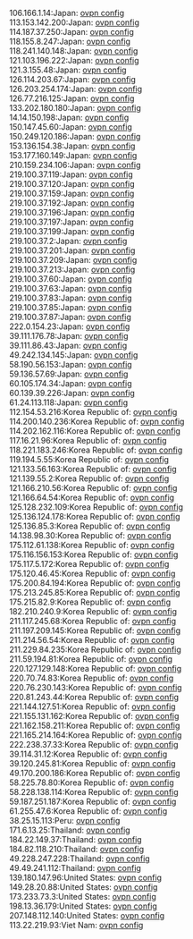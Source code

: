 106.166.1.14:Japan: [ovpn config](vpn/106_166_1_14.ovpn)  
113.153.142.200:Japan: [ovpn config](vpn/113_153_142_200.ovpn)  
114.187.37.250:Japan: [ovpn config](vpn/114_187_37_250.ovpn)  
118.155.8.247:Japan: [ovpn config](vpn/118_155_8_247.ovpn)  
118.241.140.148:Japan: [ovpn config](vpn/118_241_140_148.ovpn)  
121.103.196.222:Japan: [ovpn config](vpn/121_103_196_222.ovpn)  
121.3.155.48:Japan: [ovpn config](vpn/121_3_155_48.ovpn)  
126.114.203.67:Japan: [ovpn config](vpn/126_114_203_67.ovpn)  
126.203.254.174:Japan: [ovpn config](vpn/126_203_254_174.ovpn)  
126.77.216.125:Japan: [ovpn config](vpn/126_77_216_125.ovpn)  
133.202.180.180:Japan: [ovpn config](vpn/133_202_180_180.ovpn)  
14.14.150.198:Japan: [ovpn config](vpn/14_14_150_198.ovpn)  
150.147.45.60:Japan: [ovpn config](vpn/150_147_45_60.ovpn)  
150.249.120.186:Japan: [ovpn config](vpn/150_249_120_186.ovpn)  
153.136.154.38:Japan: [ovpn config](vpn/153_136_154_38.ovpn)  
153.177.160.149:Japan: [ovpn config](vpn/153_177_160_149.ovpn)  
210.159.234.106:Japan: [ovpn config](vpn/210_159_234_106.ovpn)  
219.100.37.119:Japan: [ovpn config](vpn/219_100_37_119.ovpn)  
219.100.37.120:Japan: [ovpn config](vpn/219_100_37_120.ovpn)  
219.100.37.159:Japan: [ovpn config](vpn/219_100_37_159.ovpn)  
219.100.37.192:Japan: [ovpn config](vpn/219_100_37_192.ovpn)  
219.100.37.196:Japan: [ovpn config](vpn/219_100_37_196.ovpn)  
219.100.37.197:Japan: [ovpn config](vpn/219_100_37_197.ovpn)  
219.100.37.199:Japan: [ovpn config](vpn/219_100_37_199.ovpn)  
219.100.37.2:Japan: [ovpn config](vpn/219_100_37_2.ovpn)  
219.100.37.201:Japan: [ovpn config](vpn/219_100_37_201.ovpn)  
219.100.37.209:Japan: [ovpn config](vpn/219_100_37_209.ovpn)  
219.100.37.213:Japan: [ovpn config](vpn/219_100_37_213.ovpn)  
219.100.37.60:Japan: [ovpn config](vpn/219_100_37_60.ovpn)  
219.100.37.63:Japan: [ovpn config](vpn/219_100_37_63.ovpn)  
219.100.37.83:Japan: [ovpn config](vpn/219_100_37_83.ovpn)  
219.100.37.85:Japan: [ovpn config](vpn/219_100_37_85.ovpn)  
219.100.37.87:Japan: [ovpn config](vpn/219_100_37_87.ovpn)  
222.0.154.23:Japan: [ovpn config](vpn/222_0_154_23.ovpn)  
39.111.176.78:Japan: [ovpn config](vpn/39_111_176_78.ovpn)  
39.111.86.43:Japan: [ovpn config](vpn/39_111_86_43.ovpn)  
49.242.134.145:Japan: [ovpn config](vpn/49_242_134_145.ovpn)  
58.190.56.153:Japan: [ovpn config](vpn/58_190_56_153.ovpn)  
59.136.57.69:Japan: [ovpn config](vpn/59_136_57_69.ovpn)  
60.105.174.34:Japan: [ovpn config](vpn/60_105_174_34.ovpn)  
60.139.39.226:Japan: [ovpn config](vpn/60_139_39_226.ovpn)  
61.24.113.118:Japan: [ovpn config](vpn/61_24_113_118.ovpn)  
112.154.53.216:Korea Republic of: [ovpn config](vpn/112_154_53_216.ovpn)  
114.200.140.236:Korea Republic of: [ovpn config](vpn/114_200_140_236.ovpn)  
114.202.162.116:Korea Republic of: [ovpn config](vpn/114_202_162_116.ovpn)  
117.16.21.96:Korea Republic of: [ovpn config](vpn/117_16_21_96.ovpn)  
118.221.183.246:Korea Republic of: [ovpn config](vpn/118_221_183_246.ovpn)  
119.194.5.55:Korea Republic of: [ovpn config](vpn/119_194_5_55.ovpn)  
121.133.56.163:Korea Republic of: [ovpn config](vpn/121_133_56_163.ovpn)  
121.139.55.2:Korea Republic of: [ovpn config](vpn/121_139_55_2.ovpn)  
121.166.210.56:Korea Republic of: [ovpn config](vpn/121_166_210_56.ovpn)  
121.166.64.54:Korea Republic of: [ovpn config](vpn/121_166_64_54.ovpn)  
125.128.232.109:Korea Republic of: [ovpn config](vpn/125_128_232_109.ovpn)  
125.136.124.178:Korea Republic of: [ovpn config](vpn/125_136_124_178.ovpn)  
125.136.85.3:Korea Republic of: [ovpn config](vpn/125_136_85_3.ovpn)  
14.138.98.30:Korea Republic of: [ovpn config](vpn/14_138_98_30.ovpn)  
175.112.61.138:Korea Republic of: [ovpn config](vpn/175_112_61_138.ovpn)  
175.116.156.153:Korea Republic of: [ovpn config](vpn/175_116_156_153.ovpn)  
175.117.5.172:Korea Republic of: [ovpn config](vpn/175_117_5_172.ovpn)  
175.120.46.45:Korea Republic of: [ovpn config](vpn/175_120_46_45.ovpn)  
175.200.84.194:Korea Republic of: [ovpn config](vpn/175_200_84_194.ovpn)  
175.213.245.85:Korea Republic of: [ovpn config](vpn/175_213_245_85.ovpn)  
175.215.82.9:Korea Republic of: [ovpn config](vpn/175_215_82_9.ovpn)  
182.210.240.9:Korea Republic of: [ovpn config](vpn/182_210_240_9.ovpn)  
211.117.245.68:Korea Republic of: [ovpn config](vpn/211_117_245_68.ovpn)  
211.197.209.145:Korea Republic of: [ovpn config](vpn/211_197_209_145.ovpn)  
211.214.56.54:Korea Republic of: [ovpn config](vpn/211_214_56_54.ovpn)  
211.229.84.235:Korea Republic of: [ovpn config](vpn/211_229_84_235.ovpn)  
211.59.194.81:Korea Republic of: [ovpn config](vpn/211_59_194_81.ovpn)  
220.127.129.148:Korea Republic of: [ovpn config](vpn/220_127_129_148.ovpn)  
220.70.74.83:Korea Republic of: [ovpn config](vpn/220_70_74_83.ovpn)  
220.76.230.143:Korea Republic of: [ovpn config](vpn/220_76_230_143.ovpn)  
220.81.243.44:Korea Republic of: [ovpn config](vpn/220_81_243_44.ovpn)  
221.144.127.51:Korea Republic of: [ovpn config](vpn/221_144_127_51.ovpn)  
221.155.131.162:Korea Republic of: [ovpn config](vpn/221_155_131_162.ovpn)  
221.162.158.211:Korea Republic of: [ovpn config](vpn/221_162_158_211.ovpn)  
221.165.214.164:Korea Republic of: [ovpn config](vpn/221_165_214_164.ovpn)  
222.238.37.33:Korea Republic of: [ovpn config](vpn/222_238_37_33.ovpn)  
39.114.31.12:Korea Republic of: [ovpn config](vpn/39_114_31_12.ovpn)  
39.120.245.81:Korea Republic of: [ovpn config](vpn/39_120_245_81.ovpn)  
49.170.200.186:Korea Republic of: [ovpn config](vpn/49_170_200_186.ovpn)  
58.225.78.80:Korea Republic of: [ovpn config](vpn/58_225_78_80.ovpn)  
58.228.138.114:Korea Republic of: [ovpn config](vpn/58_228_138_114.ovpn)  
59.187.251.187:Korea Republic of: [ovpn config](vpn/59_187_251_187.ovpn)  
61.255.47.6:Korea Republic of: [ovpn config](vpn/61_255_47_6.ovpn)  
38.25.15.113:Peru: [ovpn config](vpn/38_25_15_113.ovpn)  
171.6.13.25:Thailand: [ovpn config](vpn/171_6_13_25.ovpn)  
184.22.149.37:Thailand: [ovpn config](vpn/184_22_149_37.ovpn)  
184.82.118.210:Thailand: [ovpn config](vpn/184_82_118_210.ovpn)  
49.228.247.228:Thailand: [ovpn config](vpn/49_228_247_228.ovpn)  
49.49.241.112:Thailand: [ovpn config](vpn/49_49_241_112.ovpn)  
139.180.147.96:United States: [ovpn config](vpn/139_180_147_96.ovpn)  
149.28.20.88:United States: [ovpn config](vpn/149_28_20_88.ovpn)  
173.233.73.3:United States: [ovpn config](vpn/173_233_73_3.ovpn)  
198.13.36.179:United States: [ovpn config](vpn/198_13_36_179.ovpn)  
207.148.112.140:United States: [ovpn config](vpn/207_148_112_140.ovpn)  
113.22.219.93:Viet Nam: [ovpn config](vpn/113_22_219_93.ovpn)  
